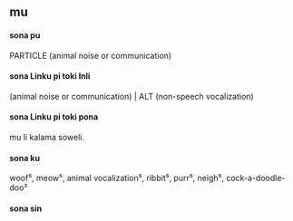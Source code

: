 ## mu

#### sona pu

PARTICLE (animal noise or communication)

#### sona Linku pi toki Inli

(animal noise or communication) | ALT (non-speech vocalization)

#### sona Linku pi toki pona

mu li kalama soweli.

#### sona ku

woof⁵, meow⁵, animal vocalization⁵, ribbit⁵, purr⁵, neigh⁵, cock-a-doodle-doo³

#### sona sin

